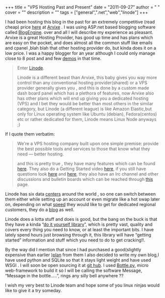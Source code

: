 
+++
title = "VPS Hosting Past and Present"
date = "2011-09-27"
author = " "
cover = ""
description = ""
tags = ["general",".net","web","linode"]
+++

I had been hosting this blog in the past for an extremely competitive (read cheap) price [here](http://www.arvixe.com/asp_net_web_hosting) at [Arvixe](http://www.arvixe.com/) . I was using ASP.net based blogging software called [BlogEngine](http://www.dotnetblogengine.net/). over and all I will describe my experience as pleasant. Arvixe is a great Hosting Provider, has good up time and has plans which are easy on the pocket, and does almost all the common stuff like emails and cpanel ,blah blah that other hosting provider do, but kinda does it on a low price. I was a happy blogger for an year although I could only manage close to 8 post and and few [demos](http://varunpant.com/lab) in that time.

 
>  Enter [Linode](http://www.linode.com/).
> 
>   Linode is a different beast than Arvixe, this baby gives you way more control than any conventional hosting provider(shared) or a VPS provider generally gives you , and this is done by a custom made dash board panel which has a plethora of features, now Arvixe also has other plans which will end up giving you a dedicated hosting (VPS) and I bet they would be better than most others in the similar category, but Linode (a different league) is like Amazon Elastic,but only for Linux operating system like Ubuntu (debian), Fedora(centos) etc or rather dedicated for them, Linode means Linux Node anyways ;) 

 If I quote them verbatim:

 
>  We're a VPS hosting company built upon one simple premise: provide the best possible tools and services to those that know what they need — better hosting.
> 
>   and this is pretty true , they have many features which can be found [here](http://www.linode.com/features.cfm). They also do a Getting Started video [here](http://www.linode.com/features.cfm), if you still have questions look [here](http://www.linode.com/why.cfm) and [here](http://www.linode.com/faq.cfm), they also have an Irc channel and other discussions and bulletin boards which can be reached through [this](http://www.linode.com/community/) page.

 Linode has six data [centers](http://www.linode.com/avail/) around the world , so one can switch between them either while setting up an account or even migrate like a hot swap later on, depending on what [speed](http://www.linode.com/speedtest/) they would like to get for dedicated regional customers, they do a [blog](http://blog.linode.com/) as well.

 Linode does a lotta stuff and does is good, but the bang on the buck is that they have a kinda “[do it yourself library](http://library.linode.com/)”, which is pretty vast, quality and covers every thing you need to know, or at least the important bits. I have lately spend hours just browsing through it, this library will have “getting started” information and stuff which you need to do to get cracking!!.

 By the way did I mention that since I had purchased a good(slightly expensive than earlier )[plan](https://manager.linode.com/signup/#plans) from them I also decided to write my own blog,I have used python and SQLite so that it stays light weight and have used WSGI . I will soon be open sourcing it at [git hub](https://github.com/varunpant/Message). I used [Bottle.py](http://bottlepy.org/docs/dev/), micro web-framework to build it so I will be calling the software Message, “Message in the bottle…..”, rings any silly bell anywhere ?? 

 I wish my very best to Linode team and hope some of you linux ninjas would like to give it a try someday.



